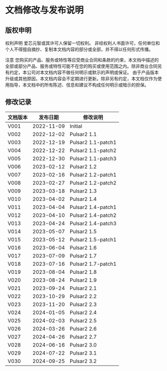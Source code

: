 # 文档修改与发布说明

## 版权申明
权利声明 
爱芯元智或其许可人保留一切权利。
非经权利人书面许可，任何单位和个人不得擅自摘抄、复制本文档内容的部分或全部，并不得以任何形式传播。

注意
您购买的产品、服务或特性等应受商业合同和条款的约束，本文档中描述的全部或部分产品、服务或特性可能不在您的购买或使用范围之内。除非商业合同另有约定，本公司对本文档内容不做任何明示或默示的声明或保证。
由于产品版本升级或其他原因，本文档内容会不定期进行更新。除非另有约定，本文档仅作为使用指导，本文档中的所有陈述、信息和建议不构成任何明示或暗示的担保。

## 修改记录

| 文档版本 | 发布日期 | 修改说明 |
| --- | --- | --- |
| V001 | 2022-11-09 | Initial |
| V002 | 2022-12-02 | Pulsar2 1.1 |
| V003 | 2022-12-19 | Pulsar2 1.1-patch1 |
| V004 | 2022-12-22 | Pulsar2 1.1-patch2 |
| V005 | 2022-12-30 | Pulsar2 1.1-patch3 |
| V006 | 2023-02-12 | Pulsar2 1.2 |
| V007 | 2023-02-16 | Pulsar2 1.2-patch1 |
| V008 | 2023-02-27 | Pulsar2 1.2-patch2 |
| V009 | 2023-03-18 | Pulsar2 1.3 |
| V010 | 2023-04-02 | Pulsar2 1.4 |
| V011 | 2023-04-04 | Pulsar2 1.4-patch1 |
| V012 | 2023-04-10 | Pulsar2 1.4-patch2 |
| V013 | 2023-04-24 | Pulsar2 1.4-patch3 |
| V014 | 2023-05-07 | Pulsar2 1.5 |
| V015 | 2023-05-12 | Pulsar2 1.5-patch1 |
| V016 | 2023-06-04 | Pulsar2 1.6 |
| V017 | 2023-07-09 | Pulsar2 1.7 |
| V018 | 2023-07-16 | Pulsar2 1.7-patch1 |
| V019 | 2023-08-04 | Pulsar2 1.8 |
| V020 | 2023-08-24 | Pulsar2 1.9 |
| V021 | 2023-09-24 | Pulsar2 2.1 |
| V022 | 2023-10-29 | Pulsar2 2.2 |
| V023 | 2023-11-20 | Pulsar2 2.3 |
| V024 | 2024-01-05 | Pulsar2 2.4 |
| V025 | 2024-02-03 | Pulsar2 2.5 |
| V026 | 2024-03-26 | Pulsar2 2.6 |
| V027 | 2024-04-26 | Pulsar2 2.7 |
| V028 | 2024-06-16 | Pulsar2 3.0 |
| V029 | 2024-07-22 | Pulsar2 3.1 |
| V030 | 2024-09-25 | Pulsar2 3.2 |

